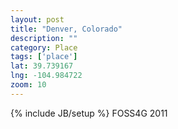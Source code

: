 ```yaml
---
layout: post
title: "Denver, Colorado"
description: ""
category: Place
tags: ['place']
lat: 39.739167
lng: -104.984722
zoom: 10
---
```

{% include JB/setup %}
FOSS4G 2011
